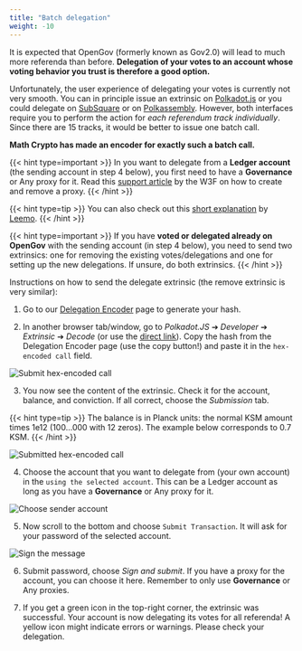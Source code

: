 ```yaml
---
title: "Batch delegation"
weight: -10
---
```


It is expected that OpenGov (formerly known as Gov2.0) will lead to much more referenda than before. **Delegation of your votes to an account whose voting behavior you trust is therefore a good option.**

Unfortunately, the user experience of delegating your votes is currently not very smooth. You can in principle issue an extrinsic on [Polkadot.js](https://polkadot.js.org/) or you could delegate on [SubSquare](https://kusama.subsquare.io) or on [Polkassembly](https://kusama.polkassembly.io/). However, both interfaces require you to perform the action for *each referendum track individually*. Since there are 15 tracks, it would be better to issue one batch call.

**Math Crypto has made an encoder for exactly such a batch call.**

{{< hint type=important >}}
In you want to delegate from a **Ledger account** (the sending account in step 4 below), you first need to have a **Governance** or Any proxy for it.  Read this [support article](https://support.polkadot.network/support/solutions/articles/65000182179-how-to-create-a-proxy-account) by the W3F on how to create and remove a proxy.
{{< /hint >}}

{{< hint type=tip >}}
You can also check out this [short explanation](https://youtu.be/ZcqOTNzmGr0?t=728) by [Leemo](https://twitter.com/leemoyoutube).
{{< /hint >}}

{{< hint type=important >}}
If you have **voted or delegated already on OpenGov** with the sending account (in step 4 below), you need to send two extrinsics: one for removing the existing votes/delegations and one for setting up the new delegations. If unsure, do both extrinsics.
{{< /hint >}}


Instructions on how to send the delegate extrinsic (the remove extrinsic is very similar):
1) Go to our [Delegation Encoder](https://backend-opengov.math-crypto.com/) page to generate your hash.


2) In another browser tab/window, go to *Polkadot.JS* ➔ *Developer* ➔ *Extrinsic* ➔ *Decode* (or use the [direct link](https://polkadot.js.org/apps/?rpc=wss%3A%2F%2Frpc.dotters.network%2Fkusama#/extrinsics/decode)). Copy the hash from the Delegation Encoder page (use the copy button!) and paste it in the ``hex-encoded call`` field.

![Submit hex-encoded call](encoder-hex-call.png)

3) You now see the content of the extrinsic. Check it for the account, balance, and conviction. If all correct, choose the *Submission* tab.

{{< hint type=tip >}}
The balance is in Planck units: the normal KSM amount times 1e12 (100...000 with 12 zeros). The example below corresponds to 0.7 KSM.
{{< /hint >}}


![Submitted hex-encoded call](encoder-hex-call-submitted.png)

4) Choose the account that you want to delegate from (your own account) in the ``using the selected account``. This can be a Ledger account as long as you have a **Governance** or Any proxy for it.

![Choose sender account](submit-from-account.png)

5) Now scroll to the bottom and choose ``Submit Transaction``. It will ask for your password of the selected account.

![Sign the message](submit-sign.png)

6) Submit password, choose *Sign and submit*. If you have a proxy for the account, you can choose it here. Remember to only use **Governance** or Any proxies. 

7) If you get a green icon in the top-right corner, the extrinsic was successful. Your account is now delegating its votes for all referenda! A yellow icon might indicate errors or warnings. Please check your delegation.





